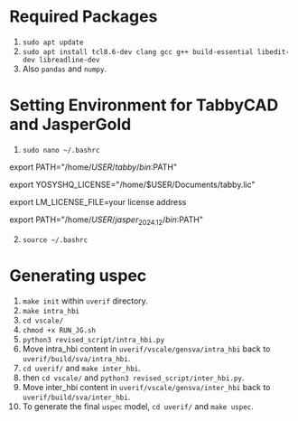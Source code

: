 # Required Packages
1. `sudo apt update`
2. `sudo apt install tcl8.6-dev clang gcc g++ build-essential libedit-dev libreadline-dev`
3. Also `pandas` and `numpy`.

# Setting Environment for TabbyCAD and JasperGold
1. `sudo nano ~/.bashrc`
   
export PATH="/home/$USER/tabby/bin:$PATH"

export YOSYSHQ_LICENSE="/home/$USER/Documents/tabby.lic"

export LM_LICENSE_FILE=your license address

export PATH="/home/$USER/jasper_2024.12/bin:$PATH"

2. `source ~/.bashrc`

# Generating uspec
1. `make init` within `uverif` directory.
2. `make intra_hbi`
3. `cd vscale/`
4. `chmod +x RUN_JG.sh`
5. `python3 revised_script/intra_hbi.py`
6. Move intra_hbi content in `uverif/vscale/gensva/intra_hbi` back to `uverif/build/sva/intra_hbi`.
7. `cd uverif/` and `make inter_hbi`.
8. then `cd vscale/` and `python3 revised_script/inter_hbi.py`.
9. Move inter_hbi content in `uverif/vscale/gensva/inter_hbi` back to `uverif/build/sva/inter_hbi`.
10. To generate the final `uspec` model, `cd uverif/` and `make uspec`.

